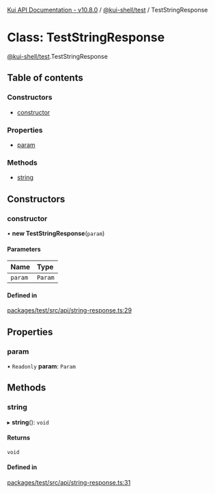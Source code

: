 [Kui API Documentation - v10.8.0](../README.md) / [@kui-shell/test](../modules/kui_shell_test.md) / TestStringResponse

# Class: TestStringResponse

[@kui-shell/test](../modules/kui_shell_test.md).TestStringResponse

## Table of contents

### Constructors

- [constructor](kui_shell_test.TestStringResponse.md#constructor)

### Properties

- [param](kui_shell_test.TestStringResponse.md#param)

### Methods

- [string](kui_shell_test.TestStringResponse.md#string)

## Constructors

### constructor

• **new TestStringResponse**(`param`)

#### Parameters

| Name    | Type    |
| :------ | :------ |
| `param` | `Param` |

#### Defined in

[packages/test/src/api/string-response.ts:29](https://github.com/mra-ruiz/kui/blob/27e887ab4/packages/test/src/api/string-response.ts#L29)

## Properties

### param

• `Readonly` **param**: `Param`

## Methods

### string

▸ **string**(): `void`

#### Returns

`void`

#### Defined in

[packages/test/src/api/string-response.ts:31](https://github.com/mra-ruiz/kui/blob/27e887ab4/packages/test/src/api/string-response.ts#L31)
